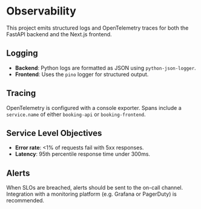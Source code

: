# Observability

This project emits structured logs and OpenTelemetry traces for both the FastAPI backend and the Next.js frontend.

## Logging
- **Backend**: Python logs are formatted as JSON using `python-json-logger`.
- **Frontend**: Uses the `pino` logger for structured output.

## Tracing
OpenTelemetry is configured with a console exporter. Spans include a `service.name` of either `booking-api` or `booking-frontend`.

## Service Level Objectives
- **Error rate**: <1% of requests fail with 5xx responses.
- **Latency**: 95th percentile response time under 300ms.

## Alerts
When SLOs are breached, alerts should be sent to the on-call channel. Integration with a monitoring platform (e.g. Grafana or PagerDuty) is recommended.
